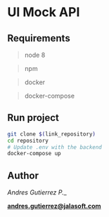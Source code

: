 # UI Mock API

## Requirements

>node 8

>npm

>docker

>docker-compose

## Run project
```bash
git clone $(link_repository)
cd repository
# Update .env with the backend
docker-compose up
``` 

## Author
_Andres Gutierrez P.__

**andres.gutierrez@jalasoft.com**